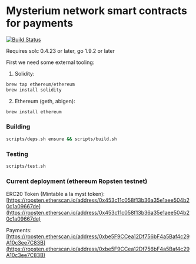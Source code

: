 # Mysterium network smart contracts for payments
[![Build Status](https://travis-ci.com/MysteriumNetwork/payments.svg?token=t9FwiYsxwDxkJWnSMpfr&branch=master)](https://travis-ci.com/MysteriumNetwork/payments)

Requires solc 0.4.23 or later, go 1.9.2 or later

First we need some external tooling:
1. Solidity:
```bash
brew tap ethereum/ethereum
brew install solidity
```
2. Ethereum (geth, abigen):
```bash
brew install ethereum
```

### Building
```bash
scripts/deps.sh ensure && scripts/build.sh
```
### Testing
```bash
scripts/test.sh
```

### Current deployment (ethereum Ropsten testnet)
ERC20 Token (Mintable a la myst token): [https://ropsten.etherscan.io/address/0x453c11c058f13b36a35e1aee504b20c1a09667de](https://ropsten.etherscan.io/address/0x453c11c058f13b36a35e1aee504b20c1a09667de)

Payments: [https://ropsten.etherscan.io/address/0xbe5F9CCea12Df756bF4a5Baf4c29A10c3ee7C83B](https://ropsten.etherscan.io/address/0xbe5F9CCea12Df756bF4a5Baf4c29A10c3ee7C83B)